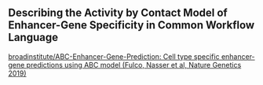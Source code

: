 
## Describing the Activity by Contact Model of Enhancer-Gene Specificity in Common Workflow Language
  
[broadinstitute/ABC-Enhancer-Gene-Prediction: Cell type specific enhancer-gene predictions using ABC model (Fulco, Nasser et al, Nature Genetics 2019)](https://github.com/broadinstitute/ABC-Enhancer-Gene-Prediction) 


